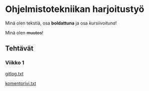 # Ohjelmistotekniikan harjoitustyö

Minä olen tekstiä, osa **boldattuna** ja osa *kursiivoituna*!

Minä olen ~~muutos~~!

## Tehtävät

### Viikko 1

[gitlog.txt](https://github.com/kastematonen/ot-harjoitustyo/blob/master/laskarit/viikko1/gitlog.txt)

[komentorivi.txt](https://github.com/kastematonen/ot-harjoitustyo/blob/master/laskarit/viikko1/komentorivi.txt)
